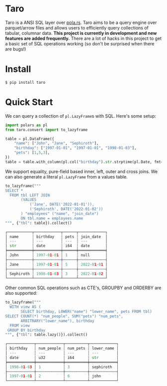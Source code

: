 # Taro

Taro is a ANSI SQL layer over [pola.rs](https://github.com/pola-rs/polars). Taro aims to be a query engine over parquet/arrow files and allows users to efficiently query collections of tabular, columnar data. **This project is currently in development and new features are added frequently.** There are a lot of hacks in this project to get a basic set of SQL operations working (so don't be surprised when there are bugs!)

# Install

```
$ pip install taro
```

# Quick Start

We can query a collection of `pl.LazyFrame`s with SQL. Here's some setup:

```python
import polars as pl
from taro.convert import to_lazyframe

table = pl.DataFrame({
    "name": ["John", "Jane", "Sephiroth"],
    "birthday": ["1997-01-01", "1997-01-01", "1998-01-03"],
    "pets": [1,5,3],
})
table = table.with_column(pl.col("birthday").str.strptime(pl.Date, fmt="%Y-%m-%d")).lazy()
```

We support equality, pure-field based inner, left, outer and cross joins. We can also generate a
literal `pl.LazyFrame` from a values table.

```python
to_lazyframe("""
SELECT *
  FROM tbl LEFT JOIN
       (VALUES
           ('Jane', DATE('2022-01-01')),
           ('Sephiroth', DATE('2022-01-02'))
       ) "employees" ("name", "join_date")
       ON tbl.name = employees.name
""", {"tbl": table}).collect()

┌───────────┬────────────┬──────┬────────────┐
│ name      ┆ birthday   ┆ pets ┆ join_date  │
│ ---       ┆ ---        ┆ ---  ┆ ---        │
│ str       ┆ date       ┆ i64  ┆ date       │
╞═══════════╪════════════╪══════╪════════════╡
│ John      ┆ 1997-01-01 ┆ 1    ┆ null       │
├╌╌╌╌╌╌╌╌╌╌╌┼╌╌╌╌╌╌╌╌╌╌╌╌┼╌╌╌╌╌╌┼╌╌╌╌╌╌╌╌╌╌╌╌┤
│ Jane      ┆ 1997-01-01 ┆ 5    ┆ 2022-01-01 │
├╌╌╌╌╌╌╌╌╌╌╌┼╌╌╌╌╌╌╌╌╌╌╌╌┼╌╌╌╌╌╌┼╌╌╌╌╌╌╌╌╌╌╌╌┤
│ Sephiroth ┆ 1998-01-03 ┆ 3    ┆ 2022-01-02 │
└───────────┴────────────┴──────┴────────────┘
```

Other common SQL operations such as CTE's, GROUPBY and ORDERBY are also supported:

```python
to_lazyframe("""
  WITH view AS (
       SELECT birthday, LOWER("name") "lower_name", pets FROM tbl)
SELECT COUNT(*) "num_people", SUM("pets") "num_pets",
       ARBITRARY("lower_name"), birthday
  FROM view
 GROUP BY birthday
""", {"tbl": table.lazy()}).collect()

┌────────────┬────────────┬──────────┬────────────┐
│ birthday   ┆ num_people ┆ num_pets ┆ lower_name │
│ ---        ┆ ---        ┆ ---      ┆ ---        │
│ date       ┆ u32        ┆ i64      ┆ str        │
╞════════════╪════════════╪══════════╪════════════╡
│ 1998-01-03 ┆ 1          ┆ 3        ┆ sephiroth  │
├╌╌╌╌╌╌╌╌╌╌╌╌┼╌╌╌╌╌╌╌╌╌╌╌╌┼╌╌╌╌╌╌╌╌╌╌┼╌╌╌╌╌╌╌╌╌╌╌╌┤
│ 1997-01-01 ┆ 2          ┆ 6        ┆ john       │
└────────────┴────────────┴──────────┴────────────┘
```
